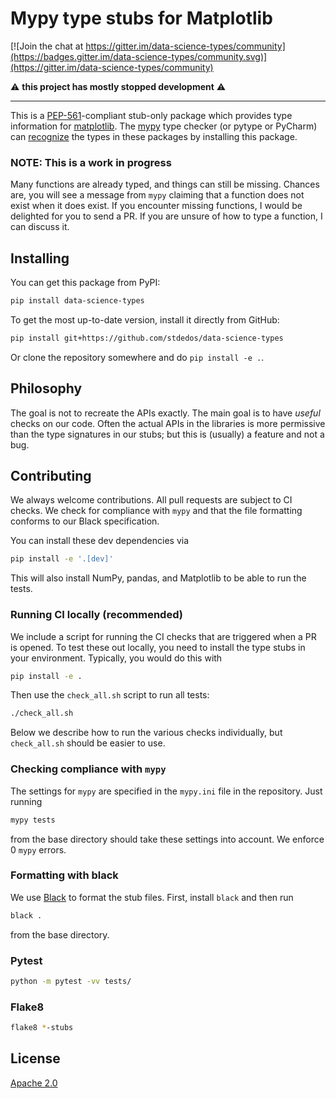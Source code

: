 # Mypy type stubs for Matplotlib

[![Join the chat at https://gitter.im/data-science-types/community](https://badges.gitter.im/data-science-types/community.svg)](https://gitter.im/data-science-types/community)

⚠️  **this project has mostly stopped development** ⚠️

---

This is a [PEP-561][pep-561]-compliant stub-only package
which provides type information for [matplotlib][matplotlib].
The [mypy][mypy] type checker (or pytype or PyCharm) can [recognize][mypy-docs] the types in these packages by installing this package.

### NOTE: This is a work in progress

Many functions are already typed, and things can still be missing.
Chances are, you will see a message from `mypy` claiming that a function does not exist when it does exist.
If you encounter missing functions, I would be delighted for you to send a PR.
If you are unsure of how to type a function, I can discuss it.

## Installing

You can get this package from PyPI:

```bash
pip install data-science-types
```

To get the most up-to-date version, install it directly from GitHub:

```bash
pip install git+https://github.com/stdedos/data-science-types
```

Or clone the repository somewhere and do `pip install -e .`.

## Philosophy

The goal is not to recreate the APIs exactly.
The main goal is to have *useful* checks on our code.
Often the actual APIs in the libraries is more permissive than the type signatures in our stubs;
but this is (usually) a feature and not a bug.

## Contributing

We always welcome contributions.
All pull requests are subject to CI checks.
We check for compliance with `mypy` and that the file formatting conforms to our Black specification.

You can install these dev dependencies via

```bash
pip install -e '.[dev]'
```

This will also install NumPy, pandas, and Matplotlib to be able to run the tests.

### Running CI locally (recommended)

We include a script for running the CI checks that are triggered when a PR is opened.
To test these out locally, you need to install the type stubs in your environment.
Typically, you would do this with

```bash
pip install -e .
```

Then use the `check_all.sh` script to run all tests:

```bash
./check_all.sh
```

Below we describe how to run the various checks individually,
but `check_all.sh` should be easier to use.

### Checking compliance with `mypy`

The settings for `mypy` are specified in the `mypy.ini` file in the repository.
Just running

```bash
mypy tests
```

from the base directory should take these settings into account.
We enforce 0 `mypy` errors.

### Formatting with black

We use [Black][black] to format the stub files.
First, install `black` and then run

```bash
black .
```
from the base directory.

### Pytest

```bash
python -m pytest -vv tests/
```

### Flake8

```bash
flake8 *-stubs
```

## License

[Apache 2.0](LICENSE)


[pep-561]: https://www.python.org/dev/peps/pep-0561/
[matplotlib]: https://matplotlib.org
[mypy]: http://www.mypy-lang.org/
[mypy-docs]: https://mypy.readthedocs.io/en/latest/installed_packages.html
[black]: https://github.com/psf/black
